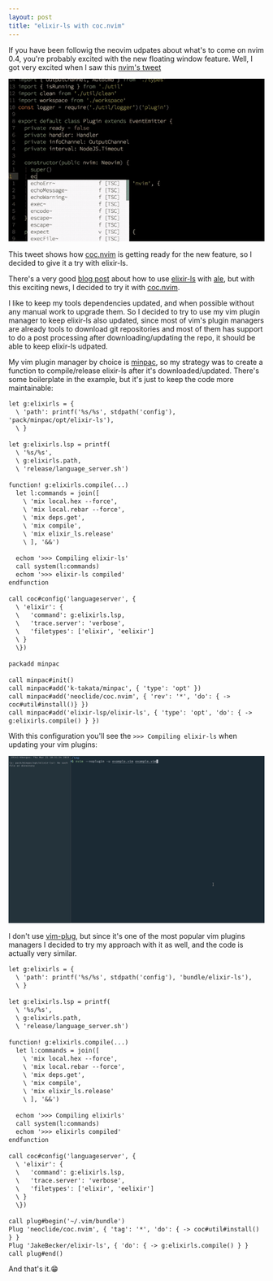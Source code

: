 ```yaml
---
layout: post
title: "elixir-ls with coc.nvim"
---
```


If you have been followig the neovim udpates about what's to come on nvim
0.4, you're probably excited with the new floating window feature. Well, I got
very excited when I saw this [nvim's
tweet](https://twitter.com/Neovim/status/1101893773561348096)

![neovim-floating-window](/assets/nvim-floating-window.gif)

This tweet shows how [coc.nvim](https://github.com/neoclide/coc.nvim) is getting ready for the new feature, so I
decided to give it a try with elixir-ls.

There's a very good [blog
post](https://www.mitchellhanberg.com/post/2018/10/18/how-to-use-elixir-ls-with-vim/)
about how to use [elixir-ls](https://github.com/JakeBecker/elixir-ls) with [ale](https://github.com/w0rp/ale), but with this exciting news, I
decided to try it with [coc.nvim](https://github.com/neoclide/coc.nvim).

I like to keep my tools dependencies updated, and when possible without any
manual work to upgrade them. So I decided to try to use my vim plugin manager to
keep elixir-ls also updated, since most of vim's plugin managers are already
tools to download git repositories and most of them has support to do a post
processing after downloading/updating the repo, it should be able to keep
elixir-ls udpated.

My vim plugin manager by choice is [minpac](https://github.com/k-takata/minpac), so my strategy was to create a
function to compile/release elixir-ls after it's downloaded/updated. There's
some boilerplate in the example, but it's just to keep the code more
maintainable:

```vimscript
let g:elixirls = {
  \ 'path': printf('%s/%s', stdpath('config'), 'pack/minpac/opt/elixir-ls'),
  \ }

let g:elixirls.lsp = printf(
  \ '%s/%s',
  \ g:elixirls.path,
  \ 'release/language_server.sh')

function! g:elixirls.compile(...)
  let l:commands = join([
    \ 'mix local.hex --force',
    \ 'mix local.rebar --force',
    \ 'mix deps.get',
    \ 'mix compile',
    \ 'mix elixir_ls.release'
    \ ], '&&')

  echom '>>> Compiling elixir-ls'
  call system(l:commands)
  echom '>>> elixir-ls compiled'
endfunction

call coc#config('languageserver', {
  \ 'elixir': {
  \   'command': g:elixirls.lsp,
  \   'trace.server': 'verbose',
  \   'filetypes': ['elixir', 'eelixir']
  \ }
  \})

packadd minpac

call minpac#init()
call minpac#add('k-takata/minpac', { 'type': 'opt' })
call minpac#add('neoclide/coc.nvim', { 'rev': '*', 'do': { -> coc#util#install()} })
call minpac#add('elixir-lsp/elixir-ls', { 'type': 'opt', 'do': { -> g:elixirls.compile() } })
```

With this configuration you'll see the `>>> Compiling elixir-ls` when updating
your vim plugins:

![installing compiling elixir-ls](/assets/coc.nvim.gif)

I don't use [vim-plug](https://github.com/junegunn/vim-plug), but since it's one
of the most popular vim plugins managers I decided to try my approach with it as
well, and the code is actually very similar.
```vimscript
let g:elixirls = {
  \ 'path': printf('%s/%s', stdpath('config'), 'bundle/elixir-ls'),
  \ }

let g:elixirls.lsp = printf(
  \ '%s/%s',
  \ g:elixirls.path,
  \ 'release/language_server.sh')

function! g:elixirls.compile(...)
  let l:commands = join([
    \ 'mix local.hex --force',
    \ 'mix local.rebar --force',
    \ 'mix deps.get',
    \ 'mix compile',
    \ 'mix elixir_ls.release'
    \ ], '&&')

  echom '>>> Compiling elixirls'
  call system(l:commands)
  echom '>>> elixirls compiled'
endfunction

call coc#config('languageserver', {
  \ 'elixir': {
  \   'command': g:elixirls.lsp,
  \   'trace.server': 'verbose',
  \   'filetypes': ['elixir', 'eelixir']
  \ }
  \})

call plug#begin('~/.vim/bundle')
Plug 'neoclide/coc.nvim', { 'tag': '*', 'do': { -> coc#util#install() } }
Plug 'JakeBecker/elixir-ls', { 'do': { -> g:elixirls.compile() } }
call plug#end()
```

And that's it.😁
